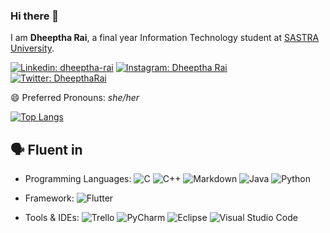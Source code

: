 ### Hi there 👋

I am **Dheeptha Rai**, a final year Information Technology student at [SASTRA University](https://www.sastra.edu/). 

<a href="https://www.linkedin.com/in/dheeptha-rai-63102491/"><img src="https://img.shields.io/badge/Dheeptha Rai%20-%230077B5.svg?&style=for-the-badge&logo=linkedin&logoColor=white" alt="Linkedin: dheeptha-rai"/></a>
<a href="https://www.instagram.com/dheeptharai/"><img src="https://img.shields.io/badge/dheeptharai%20-%23E4405F.svg?&style=for-the-badge&logo=Instagram&logoColor=white" alt="Instagram: Dheeptha Rai" /></a>
<a href="https://twitter.com/DheepthaRai"><img src="https://img.shields.io/badge/DheepthaRai%20-%231DA1F2.svg?&style=for-the-badge&logo=Twitter&logoColor=white" alt="Twitter: DheepthaRai" /></a>
<!--<a href="https://discord.com/channels/@me"><img src="https://img.shields.io/badge/Dheeptha Rai#8461%20-%237289DA.svg?style=for-the-badge&logo=discord&logoColor=white)" alt="Discord: Dheeptha Rai" /></a> 
-->

😄 Preferred Pronouns: *she/her*

[![Top Langs](https://github-readme-stats.vercel.app/api/top-langs/?username=DheepthaRai&layout=compact)](https://github.com/DheepthaRai/github-readme-stats)

## 🗣️ Fluent in
- Programming Languages: <img src="https://img.shields.io/badge/c-%2300599C.svg?style=for-the-badge&logo=c&logoColor=white" alt="C"/> <img src="https://img.shields.io/badge/c++%20-%2300599C.svg?&style=for-the-badge&logo=c%2B%2B&ogoColor=white" alt="C++"/> <img src="https://img.shields.io/badge/markdown-%23000000.svg?&style=for-the-badge&logo=markdown&logoColor=white" alt="Markdown"/> <img src="https://img.shields.io/badge/java-%23ED8B00.svg?style=for-the-badge&logo=java&logoColor=white" alt="Java"/> <img src="https://img.shields.io/badge/python%20-%2314354C.svg?&style=for-the-badge&logo=python&logoColor=white" alt="Python"/> 

- Framework: <img src="https://img.shields.io/badge/Flutter-%2302569B.svg?style=for-the-badge&logo=Flutter&logoColor=white" alt="Flutter"/>

- Tools & IDEs:  <img alt="Trello" src="https://img.shields.io/badge/Trello-%23026AA7.svg?style=for-the-badge&logo=Trello&logoColor=white"/> <img src="https://img.shields.io/badge/pycharm-143?style=for-the-badge&logo=pycharm&logoColor=black&color=black&labelColor=green" alt="PyCharm"/> <img src="https://img.shields.io/badge/Eclipse-FE7A16.svg?style=for-the-badge&logo=Eclipse&logoColor=white" alt="Eclipse"/> <img alt="Visual Studio Code" src="https://img.shields.io/badge/VisualStudioCode-0078d7.svg?style=for-the-badge&logo=visual-studio-code&logoColor=white"/> 


<!--
- 🔭 I’m currently working on ...
- 🌱 I’m currently learning ...
- 👯 I’m looking to collaborate on ...
- 🤔 I’m looking for help with ...
- 💬 Ask me about ...
- 📫 How to reach me: ...
- 😄 Pronouns: ...
- ⚡ Fun fact: ...
-->
